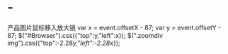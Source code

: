 # -
产品图片鼠标移入放大镜
                    var x = event.offsetX - 87;
                    var y = event.offsetY - 87;
                    $("#Browser").css({"top":y,"left":x});
                    $(".zoomdiv img").css({"top":-2.28*y,"left":-2.28*x});
